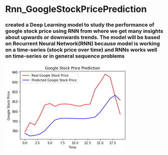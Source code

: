 # Rnn_GoogleStockPricePrediction

### created a Deep Learning model to study the performance of google stock price using RNN from where we get many insights about upwards or downwards trends. The model will be based on Recurrent Neural Network(RNN) because model is working on a time-series (stock price over time) and RNNs works well on time-series or in general sequence problems

![This is an image](https://github.com/Sanskar02/Rnn_GoogleStockPricePrediction/blob/f79e6c2fd91d8561936172ebc98e262b189b4133/Stock_Prediction.png)
